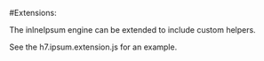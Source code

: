 #Extensions:

The inlneIpsum engine can be extended to include custom helpers.

See the h7.ipsum.extension.js for an example.